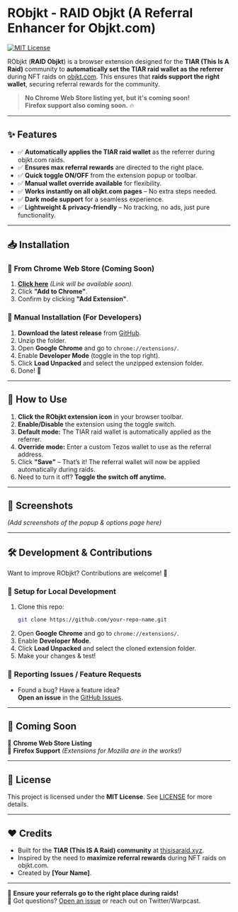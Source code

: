 # RObjkt - RAID Objkt (A Referral Enhancer for Objkt.com)

[![MIT License](https://img.shields.io/badge/license-MIT-blue.svg)](LICENSE)

RObjkt (**RAID Objkt**) is a browser extension designed for the **TIAR (This Is A Raid)** community to **automatically set the TIAR raid wallet as the referrer** during NFT raids on [objkt.com](https://objkt.com). This ensures that **raids support the right wallet**, securing referral rewards for the community.

> **No Chrome Web Store listing yet, but it's coming soon!**  
> **Firefox support also coming soon.** 🔥

---

## ✨ Features

-   ✅ **Automatically applies the TIAR raid wallet** as the referrer during objkt.com raids.
-   ✅ **Ensures max referral rewards** are directed to the right place.
-   ✅ **Quick toggle ON/OFF** from the extension popup or toolbar.
-   ✅ **Manual wallet override available** for flexibility.
-   ✅ **Works instantly on all objkt.com pages** – No extra steps needed.
-   ✅ **Dark mode support** for a seamless experience.
-   ✅ **Lightweight & privacy-friendly** – No tracking, no ads, just pure functionality.

---

## 📥 Installation

### 🔹 **From Chrome Web Store (Coming Soon)**

1. **[Click here](#)** _(Link will be available soon)._
2. Click **"Add to Chrome"**.
3. Confirm by clicking **"Add Extension"**.

### 🔹 **Manual Installation (For Developers)**

1. **Download the latest release** from [GitHub](https://github.com/your-repo-name).
2. Unzip the folder.
3. Open **Google Chrome** and go to `chrome://extensions/`.
4. Enable **Developer Mode** (toggle in the top right).
5. Click **Load Unpacked** and select the unzipped extension folder.
6. Done! 🎉

---

## 🔧 How to Use

1. **Click the RObjkt extension icon** in your browser toolbar.
2. **Enable/Disable** the extension using the toggle switch.
3. **Default mode:** The TIAR raid wallet is automatically applied as the referrer.
4. **Override mode:** Enter a custom Tezos wallet to use as the referral address.
5. Click **"Save"** – That’s it! The referral wallet will now be applied automatically during raids.
6. Need to turn it off? **Toggle the switch off anytime.**

---

## 📸 Screenshots

_(Add screenshots of the popup & options page here)_

---

## 🛠️ Development & Contributions

Want to improve RObjkt? Contributions are welcome! 🎉

### 🔹 **Setup for Local Development**

1. Clone this repo:
    ```bash
    git clone https://github.com/your-repo-name.git
    ```
2. Open **Google Chrome** and go to `chrome://extensions/`.
3. Enable **Developer Mode**.
4. Click **Load Unpacked** and select the cloned extension folder.
5. Make your changes & test!

### 🔹 **Reporting Issues / Feature Requests**

-   Found a bug? Have a feature idea?  
    **Open an issue** in the [GitHub Issues](https://github.com/your-repo-name/issues).

---

## 🚀 Coming Soon

🔹 **Chrome Web Store Listing**  
🔹 **Firefox Support** _(Extensions for Mozilla are in the works!)_

---

## 📜 License

This project is licensed under the **MIT License**. See [LICENSE](LICENSE) for more details.

---

## ❤️ Credits

-   Built for the **TIAR (This IS A Raid) community** at [thisisaraid.xyz](https://thisisaraid.xyz).
-   Inspired by the need to **maximize referral rewards** during NFT raids on objkt.com.
-   Created by **[Your Name]**.

---

🔹 **Ensure your referrals go to the right place during raids!**  
💬 Got questions? [Open an issue](https://github.com/your-repo-name/issues) or reach out on Twitter/Warpcast.

